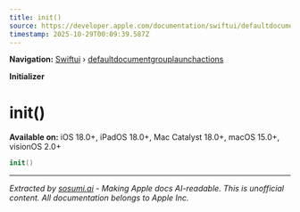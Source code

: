 ```yaml
---
title: init()
source: https://developer.apple.com/documentation/swiftui/defaultdocumentgrouplaunchactions/init()
timestamp: 2025-10-29T00:09:39.587Z
---
```


**Navigation:** [Swiftui](/documentation/swiftui) › [defaultdocumentgrouplaunchactions](/documentation/swiftui/defaultdocumentgrouplaunchactions)

**Initializer**

# init()

**Available on:** iOS 18.0+, iPadOS 18.0+, Mac Catalyst 18.0+, macOS 15.0+, visionOS 2.0+

```swift
init()
```

---

*Extracted by [sosumi.ai](https://sosumi.ai) - Making Apple docs AI-readable.*
*This is unofficial content. All documentation belongs to Apple Inc.*
